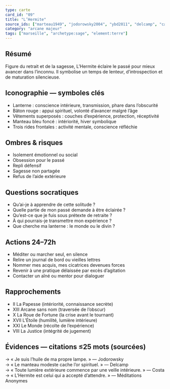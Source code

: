 ```yaml
---
type: carte
card_id: "09"
title: "L’Hermite"
source_ids: ["marteau1949", "jodorowsky2004", "ybd2011", "delcamp", "camoin", "nadolny", "jung"]
category: "arcane majeur"
tags: ["marseille", "archetype:sage", "element:terre"]
---
```


## Résumé
Figure du retrait et de la sagesse, L’Hermite éclaire le passé pour mieux avancer dans l’inconnu. Il symbolise un temps de lenteur, d’introspection et de maturation silencieuse.

## Iconographie — symboles clés
- Lanterne : conscience intérieure, transmission, phare dans l’obscurité
- Bâton rouge : appui spirituel, volonté d’avancer malgré l’âge
- Vêtements superposés : couches d’expérience, protection, réceptivité
- Manteau bleu foncé : intériorité, hiver symbolique
- Trois rides frontales : activité mentale, conscience réfléchie

## Ombres & risques
- Isolement émotionnel ou social
- Obsession pour le passé
- Repli défensif
- Sagesse non partagée
- Refus de l’aide extérieure

## Questions socratiques
- Qu’ai-je à apprendre de cette solitude ?
- Quelle partie de mon passé demande à être éclairée ?
- Qu’est-ce que je fuis sous prétexte de retraite ?
- À qui pourrais-je transmettre mon expérience ?
- Que cherche ma lanterne : le monde ou le divin ?

## Actions 24–72h
- Méditer ou marcher seul, en silence
- Relire un journal de bord ou vieilles lettres
- Nommer mes acquis, mes cicatrices devenues forces
- Revenir à une pratique délaissée par excès d’agitation
- Contacter un aîné ou mentor pour dialoguer

## Rapprochements
- II La Papesse (intériorité, connaissance secrète)
- XIII Arcane sans nom (traversée de l’obscur)
- X La Roue de Fortune (la crise avant le tournant)
- XVII L’Étoile (humilité, lumière intérieure)
- XXI Le Monde (récolte de l’expérience)
- VIII La Justice (intégrité de jugement)

## Évidences — citations ≤25 mots (sourcées)
→ « Je suis l’huile de ma propre lampe. » — Jodorowsky  
→ « Le manteau modeste cache l’or spirituel. » — Delcamp  
→ « Toute lumière extérieure commence par une veille intérieure. » — Costa  
→ « L’Hermite est celui qui a accepté d’attendre. » — Méditations Anonymes
